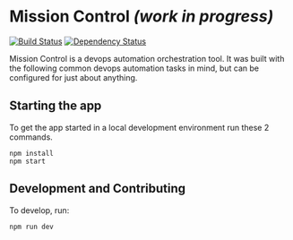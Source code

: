 # Mission Control *(work in progress)*

[![Build Status](https://travis-ci.org/space-race/mission-control.svg)](https://travis-ci.org/space-race/mission-control)
[![Dependency Status](https://david-dm.org/space-race/mission-control.svg)](https://david-dm.org/space-race/mission-control)


Mission Control is a devops automation orchestration tool. It was built with the following common devops automation tasks in mind, but can be configured for just about anything.


## Starting the app

To get the app started in a local development environment run these 2 commands.

    npm install
    npm start

## Development and Contributing

To develop, run:

    npm run dev

